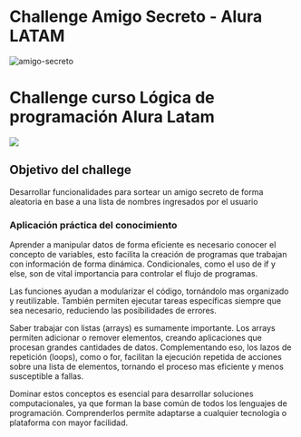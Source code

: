 # Challenge Amigo Secreto - Alura LATAM
![amigo-secreto](https://github.com/user-attachments/assets/4b3cfa5a-aedd-4052-804a-5e1980368f46)

<h1> Challenge curso Lógica de programación Alura Latam </h1>
<p align="left">
   <img src="https://img.shields.io/badge/STATUS-EN%20DESAROLLO-green">
</p>
<h2>Objetivo del challege</h2>
<p>Desarrollar funcionalidades para sortear un amigo secreto de forma aleatoria en base a una lista de nombres ingresados por el usuario</p>
<h3>Aplicación práctica del conocimiento</h3>
<p>Aprender a manipular datos de forma eficiente es necesario conocer el concepto de variables, esto facilita la creación de programas que trabajan con información de forma dinámica. Condicionales, como el uso de if y else, son de vital importancia para controlar el flujo de programas.</p>
<p>Las funciones ayudan a modularizar el código, tornándolo mas organizado y reutilizable. También permiten ejecutar tareas específicas siempre que sea necesario, reduciendo las posibilidades de errores.</p>
<p>Saber trabajar con listas (arrays) es sumamente importante. Los arrays permiten adicionar o remover elementos, creando aplicaciones que procesan grandes cantidades de datos. Complementando eso, los lazos de repetición (loops), como o for, facilitan la ejecución repetida de acciones sobre una lista de elementos, tornando el proceso mas eficiente y menos susceptible a fallas.</p>

<p>Dominar estos conceptos es esencial para desarrollar soluciones computacionales, ya que forman la base común de todos los lenguajes de programación. Comprenderlos permite adaptarse a cualquier tecnología o plataforma con mayor facilidad.</p>

